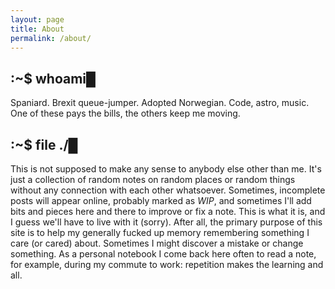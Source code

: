 ```yaml
---
layout: page
title: About
permalink: /about/
---
```

## :~$ whoami&#9608;
Spaniard. Brexit queue-jumper. Adopted Norwegian. Code, astro, music. One of these pays the bills, the others keep me moving.

## :~$ file ./&#9608;
This is not supposed to make any sense to anybody else other than me. It's just a collection of <span class="bw">random</span> notes on <span class="bw">random</span> places or <span class="bw">random</span> things without any <span class="bw">connection</span> with each other whatsoever. Sometimes, incomplete posts will appear online, probably marked as _WIP_, and sometimes I'll add bits and pieces here and there to improve or fix a note. This is what it is, and I guess we'll have to live with it (sorry). After all, the primary purpose of this site is to help my generally fucked up <span class="bw">memory</span> remembering something I care (or cared) about. Sometimes I might discover a mistake or change something. As a personal notebook I come back here often to read a note, for example, during my commute to work: repetition makes the learning and all.

